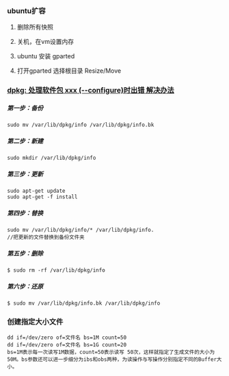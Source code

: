 ### ubuntu扩容

1. 删除所有快照

2. 关机，在vm设置内存

3. ubuntu 安装 gparted

4. 打开gparted   选择根目录  Resize/Move

   

### [dpkg: 处理软件包 xxx (--configure)时出错 解决办法 ](https://www.cnblogs.com/dylancao/p/10226090.html)

##### 第一步：备份

```
sudo mv /var/lib/dpkg/info /var/lib/dpkg/info.bk
```

##### 第二步：新建

```
sudo mkdir /var/lib/dpkg/info
```

##### 第三步：更新

```
sudo apt-get update
sudo apt-get -f install
```

##### 第四步：替换

```
sudo mv /var/lib/dpkg/info/* /var/lib/dpkg/info.
//把更新的文件替换到备份文件夹
```

##### 第五步：删除

`$ sudo rm -rf /var/lib/dpkg/info` 


##### 第六步：还原

`$ sudo mv /var/lib/dpkg/info.bk /var/lib/dpkg/info` 

### 创建指定大小文件

```
dd if=/dev/zero of=文件名 bs=1M count=50
dd if=/dev/zero of=文件名 bs=1G count=20
bs=1M表示每一次读写1M数据，count=50表示读写 50次，这样就指定了生成文件的大小为50M。bs参数还可以进一步细分为ibs和obs两种，为读操作与写操作分别指定不同的Buffer大小。
```

